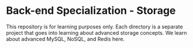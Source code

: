 # Back-end Specialization - Storage

This repository is for learning purposes only. Each directory is a separate
project that goes into learning about advanced storage concepts. We learn about
advanced MySQL, NoSQL, and Redis here.
